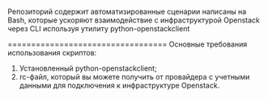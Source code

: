 Репозиторий содержит автоматизированные сценарии написаны на Bash, которые ускоряют взаимодействие с инфраструктурой Openstack через CLI используя утилиту 
python-openstackclient

==================================
Основные требования использования скриптов:

1. Установленный python-openstackclient;
2. rc-файл, который вы можете получить от провайдера с учетными данными для подключения к инфраструктуре Openstack.
